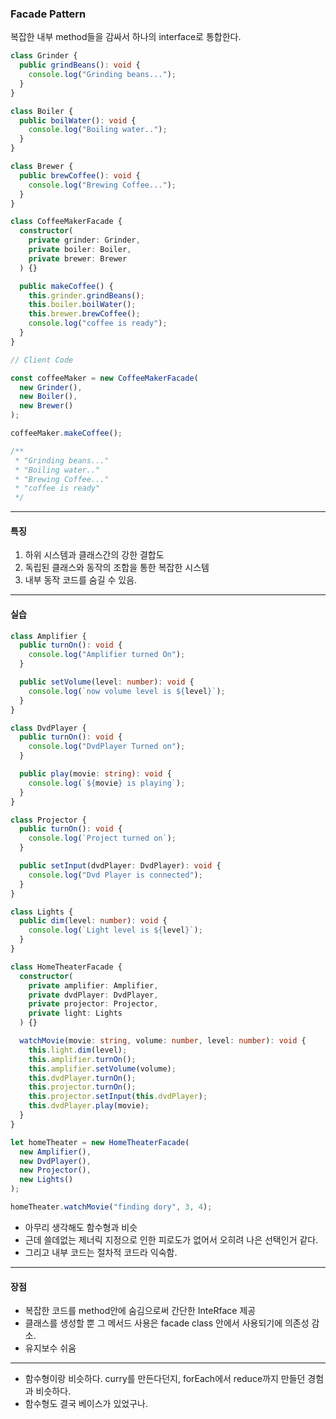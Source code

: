 ### Facade Pattern

복잡한 내부 method들을 감싸서 하나의 interface로 통합한다.

```ts
class Grinder {
  public grindBeans(): void {
    console.log("Grinding beans...");
  }
}

class Boiler {
  public boilWater(): void {
    console.log("Boiling water..");
  }
}

class Brewer {
  public brewCoffee(): void {
    console.log("Brewing Coffee...");
  }
}

class CoffeeMakerFacade {
  constructor(
    private grinder: Grinder,
    private boiler: Boiler,
    private brewer: Brewer
  ) {}

  public makeCoffee() {
    this.grinder.grindBeans();
    this.boiler.boilWater();
    this.brewer.brewCoffee();
    console.log("coffee is ready");
  }
}

// Client Code

const coffeeMaker = new CoffeeMakerFacade(
  new Grinder(),
  new Boiler(),
  new Brewer()
);

coffeeMaker.makeCoffee();

/**
 * "Grinding beans..."
 * "Boiling water.."
 * "Brewing Coffee..."
 * "coffee is ready"
 */
```

---

#### 특징

1. 하위 시스템과 클래스간의 강한 결합도
2. 독립된 클래스와 동작의 조합을 통한 복잡한 시스템
3. 내부 동작 코드를 숨길 수 있음.

---

#### 실습

```ts
class Amplifier {
  public turnOn(): void {
    console.log("Amplifier turned On");
  }

  public setVolume(level: number): void {
    console.log(`now volume level is ${level}`);
  }
}

class DvdPlayer {
  public turnOn(): void {
    console.log("DvdPlayer Turned on");
  }

  public play(movie: string): void {
    console.log(`${movie} is playing`);
  }
}

class Projector {
  public turnOn(): void {
    console.log(`Project turned on`);
  }

  public setInput(dvdPlayer: DvdPlayer): void {
    console.log("Dvd Player is connected");
  }
}

class Lights {
  public dim(level: number): void {
    console.log(`Light level is ${level}`);
  }
}

class HomeTheaterFacade {
  constructor(
    private amplifier: Amplifier,
    private dvdPlayer: DvdPlayer,
    private projector: Projector,
    private light: Lights
  ) {}

  watchMovie(movie: string, volume: number, level: number): void {
    this.light.dim(level);
    this.amplifier.turnOn();
    this.amplifier.setVolume(volume);
    this.dvdPlayer.turnOn();
    this.projector.turnOn();
    this.projector.setInput(this.dvdPlayer);
    this.dvdPlayer.play(movie);
  }
}

let homeTheater = new HomeTheaterFacade(
  new Amplifier(),
  new DvdPlayer(),
  new Projector(),
  new Lights()
);

homeTheater.watchMovie("finding dory", 3, 4);
```

- 아무리 생각해도 함수형과 비슷
- 근데 쓸데없는 제너릭 지정으로 인한 피로도가 없어서 오히려 나은 선택인거 같다.
- 그리고 내부 코드는 절차적 코드라 익숙함.

---

#### 장점

- 복잡한 코드를 method안에 숨김으로써 간단한 InteRface 제공
- 클래스를 생성할 뿐 그 메서드 사용은 facade class 안에서 사용되기에 의존성 감소.
- 유지보수 쉬움

---

- 함수형이랑 비슷하다. curry를 만든다던지, forEach에서 reduce까지 만들던 경험과 비슷하다.
- 함수형도 결국 베이스가 있었구나.
